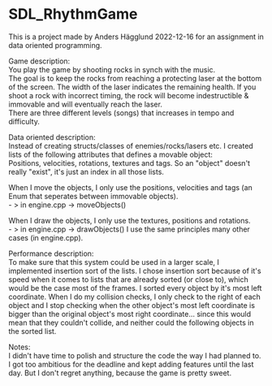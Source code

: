 # SDL_RhythmGame

This is a project made by Anders Hägglund 2022-12-16 for an assignment in data oriented programming.

Game description:   
You play the game by shooting rocks in synch with the music.    
The goal is to keep the rocks from reaching a protecting laser at the bottom of the screen. The width of the laser indicates the remaining health.
If you shoot a rock with incorrect timing, the rock will become indestructible & immovable and will eventually reach the laser.   
There are three different levels (songs) that increases in tempo and difficulty. 

Data oriented description:    
Instead of creating structs/classes of enemies/rocks/lasers etc. I created lists of the following attributes that defines a movable object:      
Positions, velocities, rotations, textures and tags.
So an "object" doesn't really "exist", it's just an index in all those lists. 

When I move the objects, I only use the positions, velocities and tags (an Enum that seperates between immovable objects).     
      - > in engine.cpp -> moveObjects()
      
When I draw the objects, I only use the textures, positions and rotations.      
      - > in engine.cpp -> drawObjects()
I use the same principles many other cases (in engine.cpp).

Performance description:      
To make sure that this system could be used in a larger scale, I implemented insertion sort of the lists. 
I chose insertion sort because of it's speed when it comes to lists that are already sorted (or close to), which would be the case most of the frames.
I sorted every object by it's most left coordinate. When I do my collision checks, I only check to the right of each object and
I stop checking when the other object's most left coordinate is bigger than the original object's most right coordinate...
since this would mean that they couldn't collide, and neither could the following objects in the sorted list.


Notes:     
I didn't have time to polish and structure the code the way I had planned to. I got too ambitious for the deadline and kept adding features until
the last day. But I don't regret anything, because the game is pretty sweet. 

